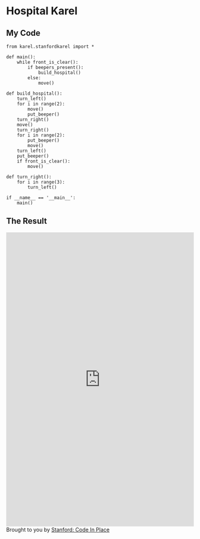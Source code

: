 # Hospital Karel

## My Code

```
from karel.stanfordkarel import *

def main():
    while front_is_clear():
        if beepers_present():
            build_hospital()
        else:
            move()

def build_hospital():
    turn_left()
    for i in range(2):
        move()
        put_beeper()
    turn_right()
    move()
    turn_right()
    for i in range(2):
        put_beeper()
        move()
    turn_left()
    put_beeper()
    if front_is_clear():
        move()

def turn_right():
    for i in range(3):
        turn_left()

if __name__ == '__main__':
    main()
```

## The Result

<iframe src="https://codeinplace.stanford.edu/cip3/share/1GUFU0JSy28fLzbl01vm" width="100%" height="790px" frameBorder="0" style="border: 0;"></iframe><br>Brought to you by <a href="https://codeinplace.stanford.edu/" target="_blank">Stanford: Code In Place</a>
